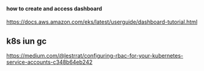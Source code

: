 #### how to create and access dashboard
https://docs.aws.amazon.com/eks/latest/userguide/dashboard-tutorial.html

## k8s iun gc
https://medium.com/@lestrrat/configuring-rbac-for-your-kubernetes-service-accounts-c348b64eb242

